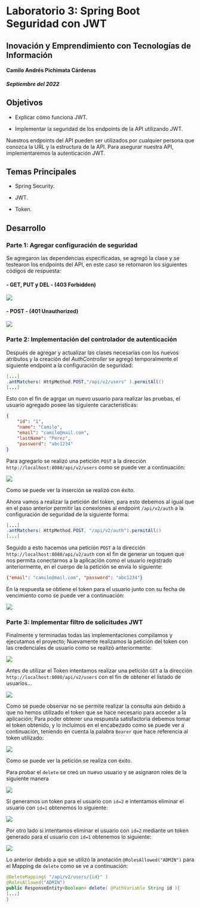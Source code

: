 # Laboratorio 3: Spring Boot Seguridad con JWT

## Inovación y Emprendimiento con Tecnologías de Información

#### Camilo Andrés Pichimata Cárdenas

##### Septiembre del 2022

## Objetivos

- Explicar cómo funciona JWT. 

- Implementar la seguridad de los endpoints de la API utilizando JWT.

Nuestros endpoints del API pueden ser utilizados por cualquier persona que conozca la URL y la estructura de la API. Para asegurar nuestra API, implementaremos la autenticación JWT.

## Temas Principales

- Spring Security.

- JWT.

- Token.

## Desarrollo

### Parte 1: Agregar configuración de seguridad

Se agregaron las dependencias especificadas, se agregó la clase y se testearon los endpoints del API, en este caso se retornaron los siguientes códigos de respuesta:

#### - GET, PUT y DEL - (403 Forbidden)

![](img/P1-Forbidden.png)

#### - POST - (401 Unauthorized)

![](img/P1-Unauthorized.png)

### Parte 2: Implementación del controlador de autenticación

Después de agregar y actualizar las clases necesarias con los nuevos atributos y la creación del *AuthController* se agregó temporalmente el siguiente endpoint a la configuración de seguridad:

```java
[...]
.antMatchers( HttpMethod.POST,"/api/v2/users" ).permitAll()
[...]
```

Esto con el fin de agrgar un nuevo usuario para realizar las pruebas, el usuario agregado posee las siguiente caracteristicas:

```json
{
    "id": "1",
    "name": "Camilo",
    "email": "camilo@mail.com",
    "lastName": "Pérez",
    "password": "abc1234"
}
```

Para agregarlo se realizó una petición `POST` a la dirección `http://localhost:8080/api/v2/users` como se puede ver a continuación:

![](img/P2-UserTestRegister.png)

Como se puede ver la inserción se realizó con éxito.

Ahora vamos a realizar la petición del token, para esto debemos al igual que en el paso anterior permitir las conexiones al endpoint `/api/v2/auth` a la configuración de seguridad de la siguiente forma:

```java
[...]
.antMatchers( HttpMethod.POST, "/api/v2/auth").permitAll()
[...]
```

Seguido a esto hacemos una petición `POST` a la dirección `http://localhost:8080/api/v2/auth` con el fin de generar un toquen que nos permita conectarnos a la aplicación como el usuario registrado anteriormente, en el cuerpo de la petición se envía lo siguiente:

```json
{"email": "camilo@mail.com", "password": "abc1234"}
```

En la respuesta se obtiene el token para el usuario junto con su fecha de vencimiento como se puede ver a continuación:

![](img/P2-GetToken.png)

### Parte 3: Implementar filtro de solicitudes JWT

Finalmente y terminadas todas las implementaciones compilamos y ejecutamos el proyecto;
Nuevamente realizamos la petición del token con las credenciales de usuario como se realizó anteriormente:

![](img/P3-GetToken.png)

Antes de utilizar el Token intentamos realizar una petición `GET` a la dirección `http://localhost:8080/api/v2/users` con el fin de obtener el listado de usuarios...

![](img/P3-Test_1.png)

Como se puede observar no se permite realizar la consulta aún debido a que no hemos utilizado el token que se hace necesario para acceder a la aplicación;
Para poder obtener una respuesta satisfactoria debemos tomar el token obtenido, y lo incluimos en el encabezado como se puede ver a continuación, teniendo en cuenta la palabra `Bearer` que hace referencia al token utilizado:

![](img/P3-Test_2.png)

Como se puede ver la petición se realiza con éxito.

Para probar el `delete` se creó un nuevo usuario y se asignaron roles de la siguiente manera

![](img/P3-Users.png)

Si generamos un token para el usuario con `id=2` e intentamos eliminar el usuario con `id=1` obtenemos lo siguiente:

![](img/P3-Test_3.png)

Por otro lado si intentamos eliminar el usuario con `id=2` mediante un token generado para el usuario con `id=1` obtenemos lo siguiente:

![](img/P3-Test_4.png)

Lo anterior debido a que se utilizó la anotación `@RolesAllowed("ADMIN")` para el Mapping de `delete` como se ve a continuación:

```java
@DeleteMapping( "/api/v2/users/{id}" )
@RolesAllowed("ADMIN")
public ResponseEntity<Boolean> delete( @PathVariable String id ){
[...]
}
```